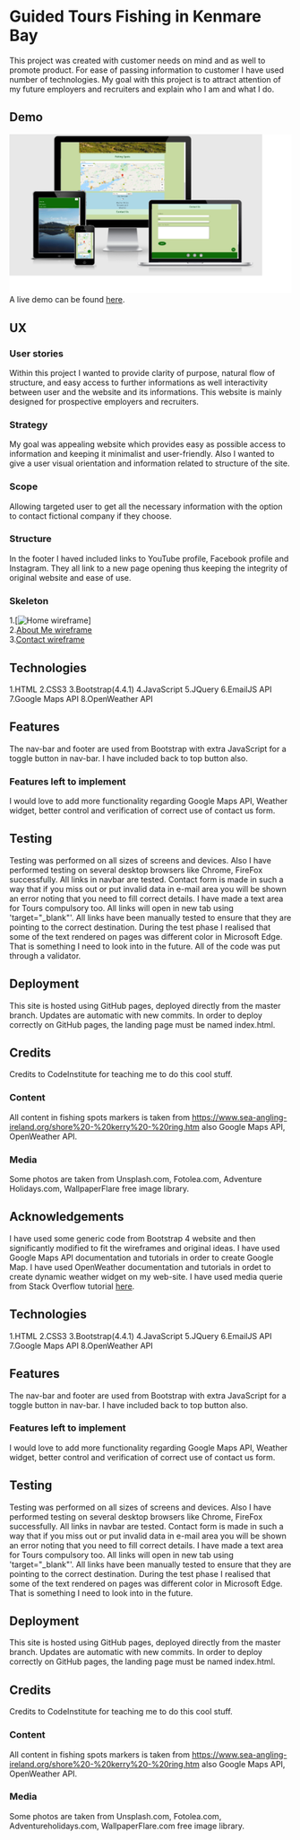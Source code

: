
# Guided Tours Fishing in Kenmare Bay  
This project was created with customer needs on mind and as well to promote product. For ease of passing information to 
customer I have used number of technologies.
My goal with this project is to attract attention of my future employers and recruiters and explain who I am 
and what I do. 
## Demo  
![Am I Responsive](/assets/images/Testing.png)
A live demo can be found [here](https://alchemist2016.github.io/Project-2/).
## UX  
### User stories
Within this project I wanted to provide clarity of purpose, natural flow of structure, and easy access to 
further informations as well interactivity between user and the website and its informations.
This website is mainly designed for prospective employers and recruiters. 

### Strategy
My goal was appealing website which provides easy as possible access to information and keeping it minimalist 
and user-friendly. Also I wanted to give a user visual orientation and information related to structure of the site.
### Scope
Allowing targeted user to get all the necessary information with the option to contact fictional company if they choose.
### Structure
In the footer I haved included links to YouTube profile, Facebook profile and Instagram.
They all link to a new page opening thus keeping the integrity of original website and ease of use.
### Skeleton
1.[![Home wireframe](/assets/wireframes/2020024_095422.jpg)]  
2.[About Me wireframe](/assets/wireframes/20200204_095458.jpg)  
3.[Contact wireframe](/assets/wireframes/20200204_095515.jpg)  

## Technologies  
1.HTML
2.CSS3
3.Bootstrap(4.4.1) 
4.JavaScript 
5.JQuery 
6.EmailJS API
7.Google Maps API 
8.OpenWeather API
## Features  
The nav-bar and footer are used from Bootstrap with extra JavaScript for a toggle button in nav-bar. I have included back to top button also.
### Features left to implement
I would love to add more functionality regarding Google Maps API, Weather widget, better control and verification of correct use of contact us form.
## Testing  
Testing was performed on all sizes of screens and devices. Also I have performed testing on several desktop browsers like Chrome, FireFox successfully. All links in navbar are tested. 
Contact form is made in such a way that if you miss out or put invalid data in e-mail area you will be shown an error noting that you need to fill correct details. I have made a text area for Tours compulsory too.
All links will open in new tab using 'target="_blank"'. All links have been manually tested to ensure that they are pointing to the correct destination.
During the test phase I realised that some of the text rendered on pages was different color in Microsoft Edge. That is something I need to look into in the future.
All of the code was put through a validator.
## Deployment  
This site is hosted using GitHub pages, deployed directly from the master branch. Updates are automatic with new commits. In order to deploy correctly on GitHub pages, the landing page must be named index.html.
## Credits 
Credits to CodeInstitute for teaching me to do this cool stuff.
### Content
All content in fishing spots markers is taken from https://www.sea-angling-ireland.org/shore%20-%20kerry%20-%20ring.htm
also Google Maps API, OpenWeather API.
### Media
Some photos are taken from Unsplash.com, Fotolea.com, Adventure Holidays.com, WallpaperFlare  free image library. 
## Acknowledgements  
I have used some generic code from Bootstrap 4 website and then significantly modified to fit the wireframes and original ideas.
I have used Google Maps API documentation and tutorials in order to create Google Map.
I have used OpenWeather documentation and tutorials in ordet to create dynamic weather widget on my web-site.
I have used media querie from Stack Overflow tutorial [here](https://stackoverflow.com/questions/tagged/media-queries).

## Technologies  

1.HTML 
2.CSS3 
3.Bootstrap(4.4.1) 
4.JavaScript 
5.JQuery 
6.EmailJS API 
7.Google Maps API 
8.OpenWeather API 

## Features  
The nav-bar and footer are used from Bootstrap with extra JavaScript for a toggle button in nav-bar. I have included back to top button also.
### Features left to implement
I would love to add more functionality regarding Google Maps API, Weather widget, better control and verification of correct use of contact us form.
## Testing  
Testing was performed on all sizes of screens and devices. Also I have performed testing on several desktop browsers like Chrome, FireFox successfully. All links in navbar are tested. 
Contact form is made in such a way that if you miss out or put invalid data in e-mail area you will be shown an error noting that you need to fill correct details. I have made a text area for Tours compulsory too.
All links will open in new tab using 'target="_blank"'. All links have been manually tested to ensure that they are pointing to the correct destination.
During the test phase I realised that some of the text rendered on pages was different color in Microsoft Edge. That is something I need to look into in the future.
## Deployment  
This site is hosted using GitHub pages, deployed directly from the master branch. Updates are automatic with new commits. In order to deploy correctly on GitHub pages, the landing page must be named index.html.
## Credits 
Credits to CodeInstitute for teaching me to do this cool stuff.
### Content
All content in fishing spots markers is taken from https://www.sea-angling-ireland.org/shore%20-%20kerry%20-%20ring.htm
also Google Maps API, OpenWeather API.
### Media
Some photos are taken from Unsplash.com, Fotolea.com, Adventureholidays.com, WallpaperFlare.com  free image library.


